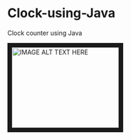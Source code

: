 # Clock-using-Java
Clock counter using Java

<a href="https://www.youtube.com/watch?v=iGHZjYMeToc" target="_blank"><img src="http://img.youtube.com/vi/VIDEO-ID/0.jpg" 
alt="IMAGE ALT TEXT HERE" width="240" height="180" border="10" /></a>
